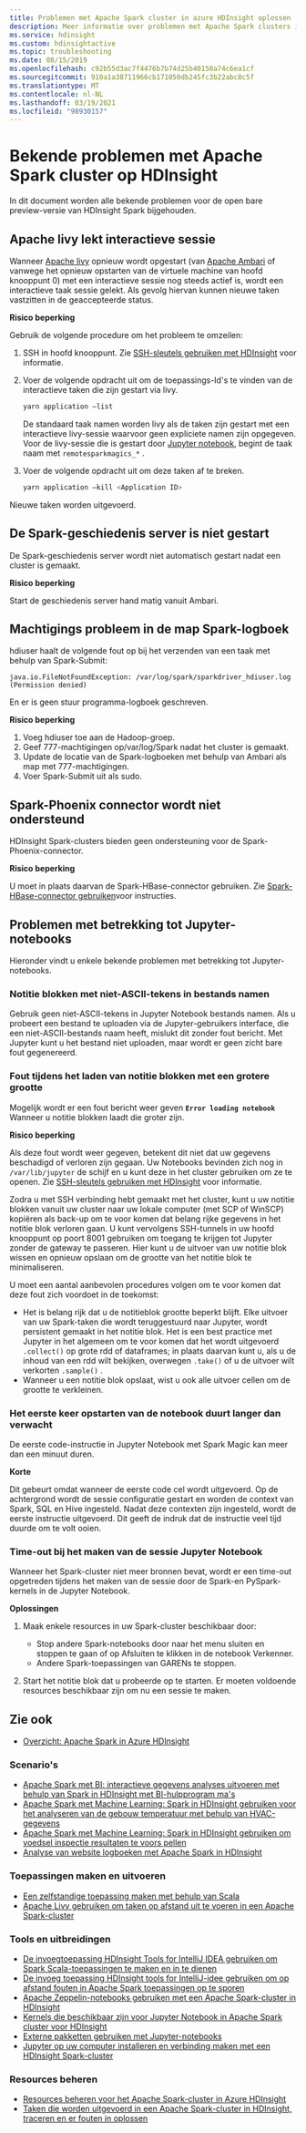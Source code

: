 ```yaml
---
title: Problemen met Apache Spark cluster in azure HDInsight oplossen
description: Meer informatie over problemen met Apache Spark clusters in azure HDInsight en hoe u deze omzeilt.
ms.service: hdinsight
ms.custom: hdinsightactive
ms.topic: troubleshooting
ms.date: 08/15/2019
ms.openlocfilehash: c92b55d3ac7f4476b7b74d25b40150a74c6ea1cf
ms.sourcegitcommit: 910a1a38711966cb171050db245fc3b22abc8c5f
ms.translationtype: MT
ms.contentlocale: nl-NL
ms.lasthandoff: 03/19/2021
ms.locfileid: "98930157"
---
```

# <a name="known-issues-for-apache-spark-cluster-on-hdinsight"></a>Bekende problemen met Apache Spark cluster op HDInsight

In dit document worden alle bekende problemen voor de open bare preview-versie van HDInsight Spark bijgehouden.  

## <a name="apache-livy-leaks-interactive-session"></a>Apache livy lekt interactieve sessie
Wanneer [Apache livy](https://livy.incubator.apache.org/) opnieuw wordt opgestart (van [Apache Ambari](https://ambari.apache.org/) of vanwege het opnieuw opstarten van de virtuele machine van hoofd knooppunt 0) met een interactieve sessie nog steeds actief is, wordt een interactieve taak sessie gelekt. Als gevolg hiervan kunnen nieuwe taken vastzitten in de geaccepteerde status.

**Risico beperking**

Gebruik de volgende procedure om het probleem te omzeilen:

1. SSH in hoofd knooppunt. Zie [SSH-sleutels gebruiken met HDInsight](../hdinsight-hadoop-linux-use-ssh-unix.md) voor informatie.

2. Voer de volgende opdracht uit om de toepassings-Id's te vinden van de interactieve taken die zijn gestart via livy.

   ```bash
   yarn application –list
   ```

    De standaard taak namen worden livy als de taken zijn gestart met een interactieve livy-sessie waarvoor geen expliciete namen zijn opgegeven. Voor de livy-sessie die is gestart door [Jupyter notebook](https://jupyter.org/), begint de taak naam met `remotesparkmagics_*` .

3. Voer de volgende opdracht uit om deze taken af te breken.

   ```bash
   yarn application –kill <Application ID>
   ```

Nieuwe taken worden uitgevoerd.

## <a name="spark-history-server-not-started"></a>De Spark-geschiedenis server is niet gestart
De Spark-geschiedenis server wordt niet automatisch gestart nadat een cluster is gemaakt.  

**Risico beperking**

Start de geschiedenis server hand matig vanuit Ambari.

## <a name="permission-issue-in-spark-log-directory"></a>Machtigings probleem in de map Spark-logboek
hdiuser haalt de volgende fout op bij het verzenden van een taak met behulp van Spark-Submit:

```
java.io.FileNotFoundException: /var/log/spark/sparkdriver_hdiuser.log (Permission denied)
```

En er is geen stuur programma-logboek geschreven.

**Risico beperking**

1. Voeg hdiuser toe aan de Hadoop-groep.
2. Geef 777-machtigingen op/var/log/Spark nadat het cluster is gemaakt.
3. Update de locatie van de Spark-logboeken met behulp van Ambari als map met 777-machtigingen.  
4. Voer Spark-Submit uit als sudo.  

## <a name="spark-phoenix-connector-is-not-supported"></a>Spark-Phoenix connector wordt niet ondersteund

HDInsight Spark-clusters bieden geen ondersteuning voor de Spark-Phoenix-connector.

**Risico beperking**

U moet in plaats daarvan de Spark-HBase-connector gebruiken. Zie [Spark-HBase-connector gebruiken](https://web.archive.org/web/20190112153146/https://blogs.msdn.microsoft.com/azuredatalake/2016/07/25/hdinsight-how-to-use-spark-hbase-connector/)voor instructies.

## <a name="issues-related-to-jupyter-notebooks"></a>Problemen met betrekking tot Jupyter-notebooks

Hieronder vindt u enkele bekende problemen met betrekking tot Jupyter-notebooks.

### <a name="notebooks-with-non-ascii-characters-in-filenames"></a>Notitie blokken met niet-ASCII-tekens in bestands namen

Gebruik geen niet-ASCII-tekens in Jupyter Notebook bestands namen. Als u probeert een bestand te uploaden via de Jupyter-gebruikers interface, die een niet-ASCII-bestands naam heeft, mislukt dit zonder fout bericht. Met Jupyter kunt u het bestand niet uploaden, maar wordt er geen zicht bare fout gegenereerd.

### <a name="error-while-loading-notebooks-of-larger-sizes"></a>Fout tijdens het laden van notitie blokken met een grotere grootte

Mogelijk wordt er een fout bericht weer geven **`Error loading notebook`** Wanneer u notitie blokken laadt die groter zijn.  

**Risico beperking**

Als deze fout wordt weer gegeven, betekent dit niet dat uw gegevens beschadigd of verloren zijn gegaan.  Uw Notebooks bevinden zich nog in `/var/lib/jupyter` de schijf en u kunt deze in het cluster gebruiken om ze te openen. Zie [SSH-sleutels gebruiken met HDInsight](../hdinsight-hadoop-linux-use-ssh-unix.md) voor informatie.

Zodra u met SSH verbinding hebt gemaakt met het cluster, kunt u uw notitie blokken vanuit uw cluster naar uw lokale computer (met SCP of WinSCP) kopiëren als back-up om te voor komen dat belang rijke gegevens in het notitie blok verloren gaan. U kunt vervolgens SSH-tunnels in uw hoofd knooppunt op poort 8001 gebruiken om toegang te krijgen tot Jupyter zonder de gateway te passeren.  Hier kunt u de uitvoer van uw notitie blok wissen en opnieuw opslaan om de grootte van het notitie blok te minimaliseren.

U moet een aantal aanbevolen procedures volgen om te voor komen dat deze fout zich voordoet in de toekomst:

* Het is belang rijk dat u de notitieblok grootte beperkt blijft. Elke uitvoer van uw Spark-taken die wordt teruggestuurd naar Jupyter, wordt persistent gemaakt in het notitie blok.  Het is een best practice met Jupyter in het algemeen om te voor komen dat het wordt uitgevoerd `.collect()` op grote rdd of dataframes; in plaats daarvan kunt u, als u de inhoud van een rdd wilt bekijken, overwegen `.take()` of u de uitvoer wilt verkorten `.sample()` .
* Wanneer u een notitie blok opslaat, wist u ook alle uitvoer cellen om de grootte te verkleinen.

### <a name="notebook-initial-startup-takes-longer-than-expected"></a>Het eerste keer opstarten van de notebook duurt langer dan verwacht

De eerste code-instructie in Jupyter Notebook met Spark Magic kan meer dan een minuut duren.  

**Korte**

Dit gebeurt omdat wanneer de eerste code cel wordt uitgevoerd. Op de achtergrond wordt de sessie configuratie gestart en worden de context van Spark, SQL en Hive ingesteld. Nadat deze contexten zijn ingesteld, wordt de eerste instructie uitgevoerd. Dit geeft de indruk dat de instructie veel tijd duurde om te volt ooien.

### <a name="jupyter-notebook-timeout-in-creating-the-session"></a>Time-out bij het maken van de sessie Jupyter Notebook

Wanneer het Spark-cluster niet meer bronnen bevat, wordt er een time-out opgetreden tijdens het maken van de sessie door de Spark-en PySpark-kernels in de Jupyter Notebook.

**Oplossingen**

1. Maak enkele resources in uw Spark-cluster beschikbaar door:

   * Stop andere Spark-notebooks door naar het menu sluiten en stoppen te gaan of op Afsluiten te klikken in de notebook Verkenner.
   * Andere Spark-toepassingen van GARENs te stoppen.

2. Start het notitie blok dat u probeerde op te starten. Er moeten voldoende resources beschikbaar zijn om nu een sessie te maken.

## <a name="see-also"></a>Zie ook

* [Overzicht: Apache Spark in Azure HDInsight](apache-spark-overview.md)

### <a name="scenarios"></a>Scenario's

* [Apache Spark met BI: interactieve gegevens analyses uitvoeren met behulp van Spark in HDInsight met BI-hulpprogram ma's](apache-spark-use-bi-tools.md)
* [Apache Spark met Machine Learning: Spark in HDInsight gebruiken voor het analyseren van de gebouw temperatuur met behulp van HVAC-gegevens](apache-spark-ipython-notebook-machine-learning.md)
* [Apache Spark met Machine Learning: Spark in HDInsight gebruiken om voedsel inspectie resultaten te voors pellen](apache-spark-machine-learning-mllib-ipython.md)
* [Analyse van website logboeken met Apache Spark in HDInsight](apache-spark-custom-library-website-log-analysis.md)

### <a name="create-and-run-applications"></a>Toepassingen maken en uitvoeren

* [Een zelfstandige toepassing maken met behulp van Scala](apache-spark-create-standalone-application.md)
* [Apache Livy gebruiken om taken op afstand uit te voeren in een Apache Spark-cluster](apache-spark-livy-rest-interface.md)

### <a name="tools-and-extensions"></a>Tools en uitbreidingen

* [De invoegtoepassing HDInsight Tools for IntelliJ IDEA gebruiken om Spark Scala-toepassingen te maken en in te dienen](apache-spark-intellij-tool-plugin.md)
* [De invoeg toepassing HDInsight tools for IntelliJ-idee gebruiken om op afstand fouten in Apache Spark toepassingen op te sporen](apache-spark-intellij-tool-plugin-debug-jobs-remotely.md)
* [Apache Zeppelin-notebooks gebruiken met een Apache Spark-cluster in HDInsight](apache-spark-zeppelin-notebook.md)
* [Kernels die beschikbaar zijn voor Jupyter Notebook in Apache Spark cluster voor HDInsight](apache-spark-jupyter-notebook-kernels.md)
* [Externe pakketten gebruiken met Jupyter-notebooks](apache-spark-jupyter-notebook-use-external-packages.md)
* [Jupyter op uw computer installeren en verbinding maken met een HDInsight Spark-cluster](apache-spark-jupyter-notebook-install-locally.md)

### <a name="manage-resources"></a>Resources beheren

* [Resources beheren voor het Apache Spark-cluster in Azure HDInsight](apache-spark-resource-manager.md)
* [Taken die worden uitgevoerd in een Apache Spark-cluster in HDInsight, traceren en er fouten in oplossen](apache-spark-job-debugging.md)
